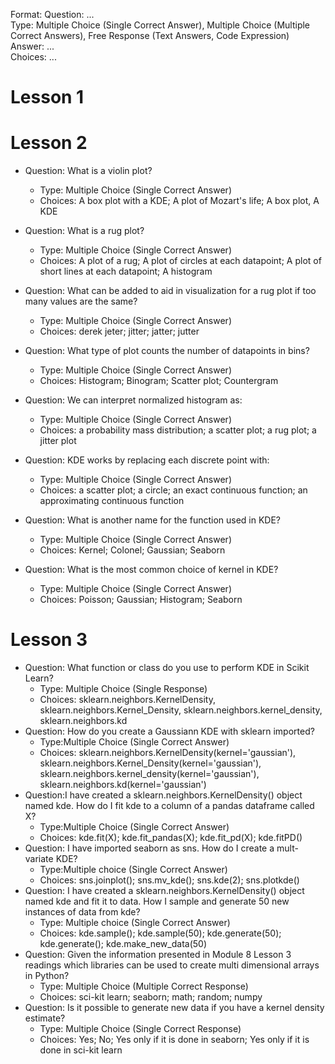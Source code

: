Format:
Question: ...  
Type: Multiple Choice (Single Correct Answer),  Multiple Choice (Multiple Correct Answers), Free Response (Text Answers, Code Expression)
Answer: ...  
Choices: ...  

# Lesson 1

# Lesson 2

- Question: What is a violin plot?
    - Type: Multiple Choice (Single Correct Answer)
    - Choices: A box plot with a KDE; A plot of Mozart's life; A box plot, A KDE

- Question: What is a rug plot?
    - Type: Multiple Choice (Single Correct Answer)
    - Choices: A plot of a rug; A plot of circles at each datapoint; A plot of short lines at each datapoint; A histogram

- Question: What can be added to aid in visualization for a rug plot if too many values are the same?
    - Type: Multiple Choice (Single Correct Answer)
    - Choices: derek jeter; jitter; jatter; jutter

- Question: What type of plot counts the number of datapoints in bins?
    - Type: Multiple Choice (Single Correct Answer)
    - Choices: Histogram; Binogram; Scatter plot; Countergram

- Question: We can interpret normalized histogram as:
    - Type: Multiple Choice (Single Correct Answer)
    - Choices: a probability mass distribution; a scatter plot; a rug plot; a jitter plot

- Question: KDE works by replacing each discrete point with:
    - Type: Multiple Choice (Single Correct Answer)
    - Choices: a scatter plot; a circle; an exact continuous function; an approximating continuous function

- Question: What is another name for the function used in KDE?
    - Type: Multiple Choice (Single Correct Answer)
    - Choices: Kernel; Colonel; Gaussian; Seaborn

- Question: What is the most common choice of kernel in KDE?
    - Type: Multiple Choice (Single Correct Answer)
    - Choices: Poisson; Gaussian; Histogram; Seaborn

# Lesson 3
- Question: What function or class do you use to perform KDE in Scikit Learn?
  - Type: Multiple Choice (Single Response)
  - Choices: sklearn.neighbors.KernelDensity, sklearn.neighbors.Kernel_Density, sklearn.neighbors.kernel_density, sklearn.neighbors.kd
- Question: How do you create a Gaussiann KDE with sklearn imported?
  - Type:Multiple Choice (Single Correct Answer)
  - Choices: sklearn.neighbors.KernelDensity(kernel='gaussian'), sklearn.neighbors.Kernel_Density(kernel='gaussian'), sklearn.neighbors.kernel_density(kernel='gaussian'), sklearn.neighbors.kd(kernel='gaussian')
- Question:I have created a sklearn.neighbors.KernelDensity() object named kde. How do I fit kde to a column of a pandas dataframe called X?
  - Type:Multiple Choice (Single Correct Answer)
  - Choices: kde.fit(X); kde.fit_pandas(X); kde.fit_pd(X); kde.fitPD()
- Question: I have imported seaborn as sns. How do I create a mult-variate KDE?
  - Type:Multiple choice (Single Correct Answer)
  - Choices: sns.joinplot(); sns.mv_kde(); sns.kde(2); sns.plotkde()
- Question: I have created a sklearn.neighbors.KernelDensity() object named kde and fit it to data. How I sample and generate 50 new instances of data from kde?
  - Type: Multiple choice (Single Correct Answer)
  - Choices: kde.sample(); kde.sample(50); kde.generate(50); kde.generate(); kde.make_new_data(50)
- Question: Given the information presented in Module 8 Lesson 3 readings which libraries can be used to create multi dimensional arrays in Python?
  - Type: Multiple Choice (Multiple Correct Response)
  - Choices: sci-kit learn; seaborn; math; random; numpy
- Question: Is it possible to generate new data if you have a kernel density estimate?
  - Type: Multiple Choice (Single Correct Response)
  - Choices: Yes; No; Yes only if it is done in seaborn; Yes only if it is done in sci-kit learn
